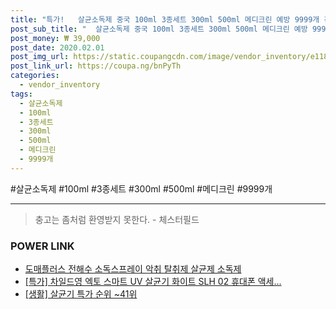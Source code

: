 ```yaml
--- 
title: "특가!   살균소독제 중국 100ml 3종세트 300ml 500ml 메디크린 예방 9999개 강..." 
post_sub_title: "  살균소독제 중국 100ml 3종세트 300ml 500ml 메디크린 예방 9999개 강력한 900ml 우한폐렴 코로나바이러스 A형독감" 
post_money: ₩ 39,000 
post_date: 2020.02.01 
post_img_url: https://static.coupangcdn.com/image/vendor_inventory/e118/533d1cd9489ef97a61c78c41b92168b9f9a5681f92b222026a406178feb0.jpg 
post_link_url: https://coupa.ng/bnPyTh 
categories: 
  - vendor_inventory 
tags: 
  - 살균소독제 
  - 100ml 
  - 3종세트 
  - 300ml 
  - 500ml 
  - 메디크린 
  - 9999개 
--- 
```

  #살균소독제 #100ml #3종세트 #300ml #500ml #메디크린 #9999개 
<hr> 

> 충고는 좀처럼 환영받지 못한다. - 체스터필드 


### POWER LINK

* <a href="https://blog.naver.com/santokki14/221787864520" target="_blank">도매플러스 전해수 소독스프레이 악취 탈취제 살균제 소독제</a>
* <a href="https://blog.naver.com/santokki14/221792819105" target="_blank">[특가] 차일드영 엑토 스마트 UV 살균기 화이트 SLH 02 휴대폰 액세...</a>
* <a href="https://blog.naver.com/sakai111/221792141502" target="_blank"> [생활] 살균기 특가 순위 ~41위</a>
